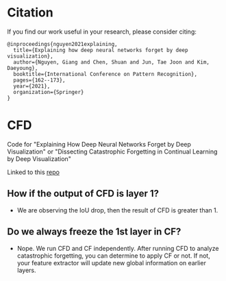 # Citation
If you find our work useful in your research, please consider citing:

```
@inproceedings{nguyen2021explaining,
  title={Explaining how deep neural networks forget by deep visualization},
  author={Nguyen, Giang and Chen, Shuan and Jun, Tae Joon and Kim, Daeyoung},
  booktitle={International Conference on Pattern Recognition},
  pages={162--173},
  year={2021},
  organization={Springer}
}
```

# CFD
Code for "Explaining How Deep Neural Networks Forget by Deep Visualization" or "Dissecting Catastrophic Forgetting in Continual Learning by Deep Visualization"

Linked to this [repo](https://github.com/giangnguyen2412/dissect_catastrophic_forgetting)

## How if the output of CFD is layer 1?
- We are observing the IoU drop, then the result of CFD is greater than 1.

## Do we always freeze the 1st layer in CF?
- Nope. We run CFD and CF independently. After running CFD to analyze catastrophic forgetting, you can determine to apply CF or not.
If not, your feature extractor will update new global information on earlier layers. 
